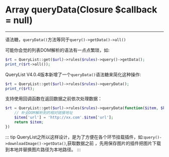 # Array queryData(Closure $callback = null)

---

语法糖，`queryData()`方法等同于`query()->getData()->all()`

可能你会觉的列表DOM解析的语法有一点点繁琐，如:

```php
$rt = QueryList::get($url)->rules($rules)->query()->getData();
print_r($rt->all());
```

QueryList V4.0.4版本新增了一个`queryData()`语法糖来简化这种操作:

```php
$rt = QueryList::get($url)->rules($rules)->queryData();
print_r($rt);
```

支持使用回调函数在返回数据之前依次处理数据：

```php
$rt = QueryList::get($url)->rules($rules)->queryData(function($item, $key){
    // 补全DOM解析到的相对链接地址
    $item['url'] = 'http://xx.com'.$item['url'];
    return $item;
})
```

::: tip
QueryList之所以这样设计，是为了方便在各个环节挂载插件，如:`query()->downloadImage()->getData()`,获取数据之前 ，先用保存图片的插件把图片下载到本地并替换图片路径为本地路径。
:::